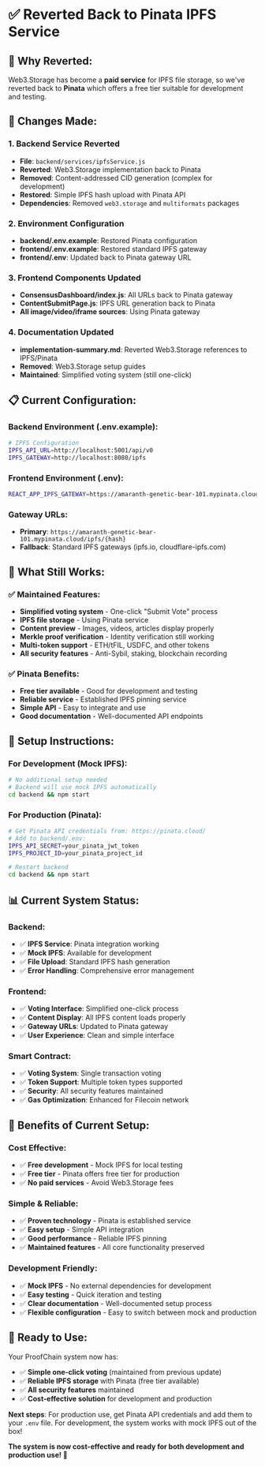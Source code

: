 # ✅ Reverted Back to Pinata IPFS Service

## **🔄 Why Reverted:**
Web3.Storage has become a **paid service** for IPFS file storage, so we've reverted back to **Pinata** which offers a free tier suitable for development and testing.

## **🔧 Changes Made:**

### **1. Backend Service Reverted**
- **File**: `backend/services/ipfsService.js`
- **Reverted**: Web3.Storage implementation back to Pinata
- **Removed**: Content-addressed CID generation (complex for development)
- **Restored**: Simple IPFS hash upload with Pinata API
- **Dependencies**: Removed `web3.storage` and `multiformats` packages

### **2. Environment Configuration**
- **backend/.env.example**: Restored Pinata configuration
- **frontend/.env.example**: Restored standard IPFS gateway
- **frontend/.env**: Updated back to Pinata gateway URL

### **3. Frontend Components Updated**
- **ConsensusDashboard/index.js**: All URLs back to Pinata gateway
- **ContentSubmitPage.js**: IPFS URL generation back to Pinata
- **All image/video/iframe sources**: Using Pinata gateway

### **4. Documentation Updated**
- **implementation-summary.md**: Reverted Web3.Storage references to IPFS/Pinata
- **Removed**: Web3.Storage setup guides
- **Maintained**: Simplified voting system (still one-click)

## **📋 Current Configuration:**

### **Backend Environment (.env.example):**
```bash
# IPFS Configuration
IPFS_API_URL=http://localhost:5001/api/v0
IPFS_GATEWAY=http://localhost:8080/ipfs
```

### **Frontend Environment (.env):**
```bash
REACT_APP_IPFS_GATEWAY=https://amaranth-genetic-bear-101.mypinata.cloud/ipfs/
```

### **Gateway URLs:**
- **Primary**: `https://amaranth-genetic-bear-101.mypinata.cloud/ipfs/{hash}`
- **Fallback**: Standard IPFS gateways (ipfs.io, cloudflare-ipfs.com)

## **🎯 What Still Works:**

### **✅ Maintained Features:**
- **Simplified voting system** - One-click "Submit Vote" process
- **IPFS file storage** - Using Pinata service
- **Content preview** - Images, videos, articles display properly
- **Merkle proof verification** - Identity verification still working
- **Multi-token support** - ETH/tFIL, USDFC, and other tokens
- **All security features** - Anti-Sybil, staking, blockchain recording

### **✅ Pinata Benefits:**
- **Free tier available** - Good for development and testing
- **Reliable service** - Established IPFS pinning service
- **Simple API** - Easy to integrate and use
- **Good documentation** - Well-documented API endpoints

## **🚀 Setup Instructions:**

### **For Development (Mock IPFS):**
```bash
# No additional setup needed
# Backend will use mock IPFS automatically
cd backend && npm start
```

### **For Production (Pinata):**
```bash
# Get Pinata API credentials from: https://pinata.cloud/
# Add to backend/.env:
IPFS_API_SECRET=your_pinata_jwt_token
IPFS_PROJECT_ID=your_pinata_project_id

# Restart backend
cd backend && npm start
```

## **📊 Current System Status:**

### **Backend:**
- ✅ **IPFS Service**: Pinata integration working
- ✅ **Mock IPFS**: Available for development
- ✅ **File Upload**: Standard IPFS hash generation
- ✅ **Error Handling**: Comprehensive error management

### **Frontend:**
- ✅ **Voting Interface**: Simplified one-click process
- ✅ **Content Display**: All IPFS content loads properly
- ✅ **Gateway URLs**: Updated to Pinata gateway
- ✅ **User Experience**: Clean and simple interface

### **Smart Contract:**
- ✅ **Voting System**: Single transaction voting
- ✅ **Token Support**: Multiple token types supported
- ✅ **Security**: All security features maintained
- ✅ **Gas Optimization**: Enhanced for Filecoin network

## **🎉 Benefits of Current Setup:**

### **Cost Effective:**
- ✅ **Free development** - Mock IPFS for local testing
- ✅ **Free tier** - Pinata offers free tier for production
- ✅ **No paid services** - Avoid Web3.Storage fees

### **Simple & Reliable:**
- ✅ **Proven technology** - Pinata is established service
- ✅ **Easy setup** - Simple API integration
- ✅ **Good performance** - Reliable IPFS pinning
- ✅ **Maintained features** - All core functionality preserved

### **Development Friendly:**
- ✅ **Mock IPFS** - No external dependencies for development
- ✅ **Easy testing** - Quick iteration and testing
- ✅ **Clear documentation** - Well-documented setup process
- ✅ **Flexible configuration** - Easy to switch between mock and production

## **🚀 Ready to Use:**

Your ProofChain system now has:
- ✅ **Simple one-click voting** (maintained from previous update)
- ✅ **Reliable IPFS storage** with Pinata (free tier available)
- ✅ **All security features** maintained
- ✅ **Cost-effective solution** for development and production

**Next steps**: For production use, get Pinata API credentials and add them to your `.env` file. For development, the system works with mock IPFS out of the box!

**The system is now cost-effective and ready for both development and production use! 🎉**